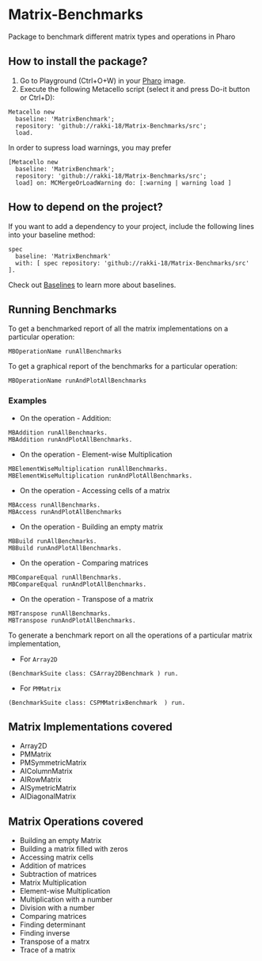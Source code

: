 # Matrix-Benchmarks
Package to benchmark different matrix types and operations in Pharo


## How to install the package?

1. Go to Playground (Ctrl+O+W) in your [Pharo](https://pharo.org/) image.
2. Execute the following Metacello script (select it and press Do-it button or Ctrl+D):

```Smalltalk
Metacello new
  baseline: 'MatrixBenchmark';
  repository: 'github://rakki-18/Matrix-Benchmarks/src';
  load.
```
In order to supress load warnings, you may prefer
```Smalltalk
[Metacello new
  baseline: 'MatrixBenchmark';
  repository: 'github://rakki-18/Matrix-Benchmarks/src';
  load] on: MCMergeOrLoadWarning do: [:warning | warning load ]
```

## How to depend on the project?

If you want to add a dependency to your project, include the following lines into your baseline method:

```Smalltalk
spec
  baseline: 'MatrixBenchmark'
  with: [ spec repository: 'github://rakki-18/Matrix-Benchmarks/src' ].
```

Check out [Baselines](https://github.com/pharo-open-documentation/pharo-wiki/blob/master/General/Baselines.md) to learn more about baselines.

## Running Benchmarks
To get a benchmarked report of all the matrix implementations on a particular operation:
```Smalltalk
MBOperationName runAllBenchmarks
```

To get a graphical report of the benchmarks for a particular operation:
```Smalltalk
MBOperationName runAndPlotAllBenchmarks
```

### Examples
- On the operation - Addition:
```Smalltalk
MBAddition runAllBenchmarks.
MBAddition runAndPlotAllBenchmarks.
```
- On the operation - Element-wise Multiplication
```Smalltalk
MBElementWiseMultiplication runAllBenchmarks.
MBElementWiseMultiplication runAndPlotAllBenchmarks.
```
- On the operation - Accessing cells of a matrix
```Smalltalk
MBAccess runAllBenchmarks.
MBAccess runAndPlotAllBenchmarks
```

- On the operation - Building an empty matrix
```Smalltalk
MBBuild runAllBenchmarks.
MBBuild runAndPlotAllBenchmarks.
```

- On the operation - Comparing matrices
```Smalltalk
MBCompareEqual runAllBenchmarks.
MBCompareEqual runAndPlotAllBenchmarks.
```
- On the operation - Transpose of a matrix
```Smalltalk
MBTranspose runAllBenchmarks.
MBTranspose runAndPlotAllBenchmarks.
```

To generate a benchmark report on all the operations of a particular matrix implementation,
- For `Array2D`
```Smalltalk
(BenchmarkSuite class: CSArray2DBenchmark ) run.
```
- For `PMMatrix`
```Smalltalk
(BenchmarkSuite class: CSPMMatrixBenchmark  ) run.
```
## Matrix Implementations covered 
- Array2D
- PMMatrix
- PMSymmetricMatrix
- AIColumnMatrix
- AIRowMatrix
- AISymetricMatrix
- AIDiagonalMatrix


## Matrix Operations covered
- Building an empty Matrix
- Building a matrix filled with zeros
- Accessing matrix cells
- Addition of matrices
- Subtraction of matrices
- Matrix Multiplication
- Element-wise Multiplication
- Multiplication with a number
- Division with a number
- Comparing matrices
- Finding determinant
- Finding inverse
- Transpose of a matrx
- Trace of a matrix

